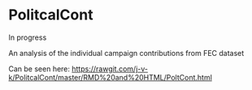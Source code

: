 # PolitcalCont
In progress

An analysis of the individual campaign contributions from FEC dataset

Can be seen here:
 https://rawgit.com/j-v-k/PolitcalCont/master/RMD%20and%20HTML/PoltCont.html
